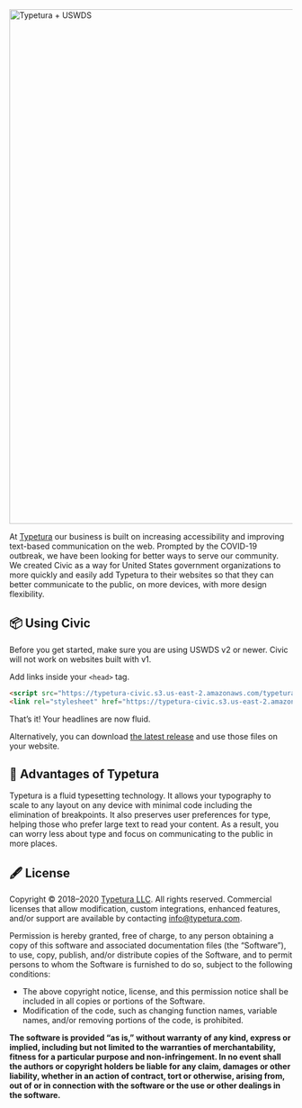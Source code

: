 <img width="914" alt="Typetura + USWDS" src="https://user-images.githubusercontent.com/377189/77721751-f727f000-6fa8-11ea-9d2d-763cbd661db9.png">

At [Typetura](https://typetura.com/) our business is built on increasing accessibility and improving text-based communication on the web. Prompted by the COVID-19 outbreak, we have been looking for better ways to serve our community. We created Civic as a way for United States government organizations to more quickly and easily add Typetura to their websites so that they can better communicate to the public, on more devices, with more design flexibility.

## 📦 Using Civic

Before you get started, make sure you are using USWDS v2 or newer. Civic will not work on websites built with v1.

Add links inside your `<head>` tag.

```html
<script src="https://typetura-civic.s3.us-east-2.amazonaws.com/typetura.js"></script>
<link rel="stylesheet" href="https://typetura-civic.s3.us-east-2.amazonaws.com/civic.css" />
```

That’s it! Your headlines are now fluid.

Alternatively, you can download [the latest release](https://github.com/typetura/Typetura-Civic/releases/latest) and use those files on your website.

## 🌈 Advantages of Typetura

Typetura is a fluid typesetting technology. It allows your typography to scale to any layout on any device with minimal code including the elimination of breakpoints. It also preserves user preferences for type, helping those who prefer large text to read your content. As a result, you can worry less about type and focus on communicating to the public in more places.

## 🖋 License

Copyright © 2018–2020 [Typetura LLC](https://typetura.com/). All rights reserved. Commercial licenses that allow modification, custom integrations, enhanced features, and/or support are available by contacting [info@typetura.com](mailto:info@typetura.com).

Permission is hereby granted, free of charge, to any person obtaining a copy of this software and associated documentation files (the “Software”), to use, copy, publish, and/or distribute copies of the Software, and to permit persons to whom the Software is furnished to do so, subject to the following conditions:

- The above copyright notice, license, and this permission notice shall be included in all copies or portions of the Software.
- Modification of the code, such as changing function names, variable names, and/or removing portions of the code, is prohibited.

**The software is provided “as is,” without warranty of any kind, express or implied, including but not limited to the warranties of merchantability, fitness for a particular purpose and non-infringement. In no event shall the authors or copyright holders be liable for any claim, damages or other liability, whether in an action of contract, tort or otherwise, arising from, out of or in connection with the software or the use or other dealings in the software.**
